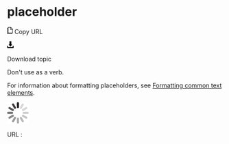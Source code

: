 # placeholder

![Copy URL](media/placeholder/Copy.png)
Copy URL

![Download](media/placeholder/Download.png)

Download topic

Don't use as a verb. 

For information about formatting placeholders, see [Formatting common text elements](https://worldready.cloudapp.net/Styleguide/Read?id=2700&topicid=36402).

![In progress](media/placeholder/activity-large.gif)

URL :
